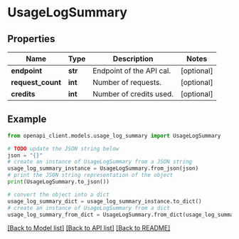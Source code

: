# UsageLogSummary


## Properties

Name | Type | Description | Notes
------------ | ------------- | ------------- | -------------
**endpoint** | **str** | Endpoint of the API cal. | [optional] 
**request_count** | **int** | Number of requests. | [optional] 
**credits** | **int** | Number of credits used. | [optional] 

## Example

```python
from openapi_client.models.usage_log_summary import UsageLogSummary

# TODO update the JSON string below
json = "{}"
# create an instance of UsageLogSummary from a JSON string
usage_log_summary_instance = UsageLogSummary.from_json(json)
# print the JSON string representation of the object
print(UsageLogSummary.to_json())

# convert the object into a dict
usage_log_summary_dict = usage_log_summary_instance.to_dict()
# create an instance of UsageLogSummary from a dict
usage_log_summary_from_dict = UsageLogSummary.from_dict(usage_log_summary_dict)
```
[[Back to Model list]](../README.md#documentation-for-models) [[Back to API list]](../README.md#documentation-for-api-endpoints) [[Back to README]](../README.md)


